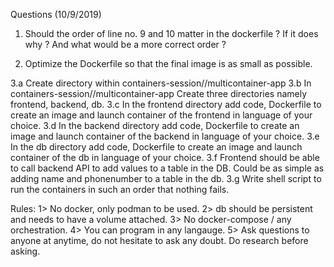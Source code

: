 Questions (10/9/2019)

1. Should the order of line no. 9  and 10 matter in the dockerfile ? If it does why ? And what would be a more correct order  ?

2. Optimize the Dockerfile so that the final image is as small as possible.

3.a Create directory within containers-session/<your-name>/multicontainer-app
3.b In containers-session/<your-name>/multicontainer-app Create three directories namely frontend, backend, db.
3.c In the frontend directory add code, Dockerfile to create an image and launch container of the frontend in language of your choice.
3.d In the backend directory add code, Dockerfile to create an image and launch container of the backend in language of your choice. 
3.e In the db directory add code, Dockerfile to create an image and launch container of the db in language of your choice.
3.f Frontend should be able to call backend API to add values to a table in the DB. Could be as simple as adding name and phonenumber to a table in the db.
3.g Write shell script to run the containers in such an order that nothing fails.

Rules: 
1>  No docker, only podman to be used.
2>  db should be persistent and needs to have a volume attached.
3>  No docker-compose / any orchestration.
4>  You can program in any langauge. 
5>  Ask questions to anyone at anytime, do not hesitate to ask any doubt. Do research before asking. 
